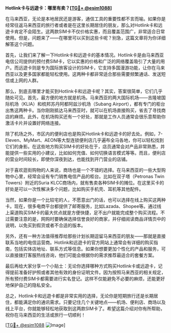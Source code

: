 **Hotlink卡与远遊卡：哪里有卖？[[TG💪+ @esim1088](https://t.me/s/esim1088)]**

在马来西亚，无论是本地居民还是游客，通信工具的重要性都不言而喻。如果你是经常往返马来西亚的旅行者或者是在这里长期居住的朋友，那么对Hotlink卡和远遊卡肯定不会陌生。这两款SIM卡不仅价格实惠，而且覆盖范围广，非常适合日常使用。但是，问题来了——在哪里可以买到这些卡呢？别急，这篇文章将为你详细解答这个问题。

首先，让我们来了解一下Hotlink卡和远遊卡的基本情况。Hotlink卡是由马来西亚电信公司提供的预付费SIM卡，它以实惠的价格和广泛的网络覆盖吸引了大量的用户。而远遊卡则是专为国际旅客设计的SIM卡，它支持多国漫游功能，让你在马来西亚以及更多国家都能轻松使用。这两种卡都非常适合那些需要频繁通话、发送短信或上网的人群。

那么，到底去哪里才能买到Hotlink卡和远遊卡呢？其实，答案很简单，它们几乎随处可见。首先，最方便的地方就是机场。马来西亚的两大国际机场——吉隆坡国际机场（KLIA）和梳邦苏丹阿都阿兹沙机场（Subang Airport），都有专门的柜台出售这两种卡。当你刚刚抵达马来西亚时，就可以在机场直接购买，省去了寻找商店的麻烦。此外，在机场购买还有一个好处，那就是工作人员通常会很乐意帮助你激活卡片并设置好网络连接。

除了机场之外，市区内的便利店也是购买Hotlink卡和远遊卡的好去处。例如，7-Eleven、MyMart、AEON等大型连锁便利店几乎遍布全马各地，你可以轻松找到它们的身影。在这些地方购买SIM卡的好处在于，店员通常会对产品非常熟悉，并能提供一些实用的小建议，比如如何充值、如何切换语言模式等等。而且，便利店的营业时间较长，即使你深夜到达，也能找到开门营业的店铺。

对于喜欢逛街购物的人来说，商场也是一个不错的选择。在马来西亚的一些大型购物中心里，经常会设有专门销售电信产品的柜台。比如在双子塔（Petronas Twin Towers）附近的Suria KLCC商场内，就有售卖各种SIM卡的摊位。在这里买卡的好处是可以一次性解决多个问题，比如购买手机壳、耳机等其他配件。

当然，如果你是一个比较宅的人，不愿意出门的话，也可以选择在线上购买这两种卡。现在，很多电商平台都提供了邮寄服务，比如Lazada、Shopee等。通过线上渠道购买SIM卡的最大优点就是方便快捷，足不出户就能完成整个购买流程。不过需要注意的是，网购时要确保选择信誉良好的商家，并仔细阅读商品详情页中的说明，以免买到假货或者不合适的版本。

另外，还有一种方法值得推荐给那些计划长期逗留马来西亚的朋友——那就是直接联系当地的电信运营商。Hotlink和远遊卡的官方网站上通常会有详细的购买指南，包括实体店地址、联系方式等信息。如果你想要更加个性化的产品和服务，可以直接拨打客服热线咨询，他们可能会根据你的需求推荐最适合的套餐方案。

最后再给大家分享一个小贴士：无论你选择哪种方式购买Hotlink卡或远遊卡，记得提前准备好护照或者其他有效的身份证明文件。因为按照马来西亚的相关规定，所有预付费SIM卡都需要进行实名登记。这样不仅能避免不必要的麻烦，还能更好地保护自己的隐私安全。

总之，Hotlink卡和远遊卡都是非常实用的选择，无论你是短期旅行还是长期居住，都能满足你的通讯需求。只要记住几个关键地点——机场、便利店、商场以及线上平台，你就能够轻松地获取到这两款SIM卡了。希望这篇介绍对你有所帮助，祝你在马来西亚的生活或旅行一切顺利！

[[TG💪+ @esim1088](https://t.me/s/esim1088) ![Image](https://i.postimg.cc/4NQfJmqS/Snipaste-2025-05-13-00-14-12.png)]